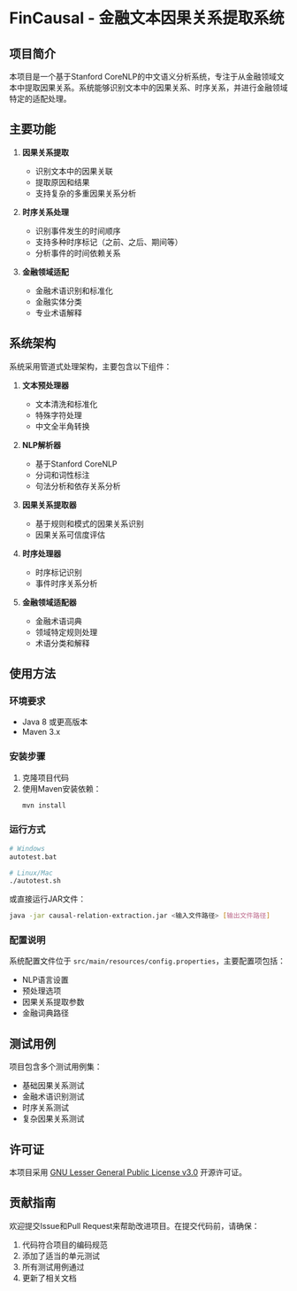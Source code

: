 # FinCausal - 金融文本因果关系提取系统

## 项目简介

本项目是一个基于Stanford CoreNLP的中文语义分析系统，专注于从金融领域文本中提取因果关系。系统能够识别文本中的因果关系、时序关系，并进行金融领域特定的适配处理。

## 主要功能

1. **因果关系提取**
   - 识别文本中的因果关联
   - 提取原因和结果
   - 支持复杂的多重因果关系分析

2. **时序关系处理**
   - 识别事件发生的时间顺序
   - 支持多种时序标记（之前、之后、期间等）
   - 分析事件的时间依赖关系

3. **金融领域适配**
   - 金融术语识别和标准化
   - 金融实体分类
   - 专业术语解释

## 系统架构

系统采用管道式处理架构，主要包含以下组件：

1. **文本预处理器**
   - 文本清洗和标准化
   - 特殊字符处理
   - 中文全半角转换

2. **NLP解析器**
   - 基于Stanford CoreNLP
   - 分词和词性标注
   - 句法分析和依存关系分析

3. **因果关系提取器**
   - 基于规则和模式的因果关系识别
   - 因果关系可信度评估

4. **时序处理器**
   - 时序标记识别
   - 事件时序关系分析

5. **金融领域适配器**
   - 金融术语词典
   - 领域特定规则处理
   - 术语分类和解释

## 使用方法

### 环境要求
- Java 8 或更高版本
- Maven 3.x

### 安装步骤
1. 克隆项目代码
2. 使用Maven安装依赖：
   ```bash
   mvn install
   ```

### 运行方式
```bash
# Windows
autotest.bat

# Linux/Mac
./autotest.sh
```

或直接运行JAR文件：
```bash
java -jar causal-relation-extraction.jar <输入文件路径> [输出文件路径]
```

### 配置说明
系统配置文件位于 `src/main/resources/config.properties`，主要配置项包括：
- NLP语言设置
- 预处理选项
- 因果关系提取参数
- 金融词典路径

## 测试用例

项目包含多个测试用例集：
- 基础因果关系测试
- 金融术语识别测试
- 时序关系测试
- 复杂因果关系测试

## 许可证

本项目采用 [GNU Lesser General Public License v3.0](https://www.gnu.org/licenses/lgpl-3.0.html) 开源许可证。

## 贡献指南

欢迎提交Issue和Pull Request来帮助改进项目。在提交代码前，请确保：
1. 代码符合项目的编码规范
2. 添加了适当的单元测试
3. 所有测试用例通过
4. 更新了相关文档
